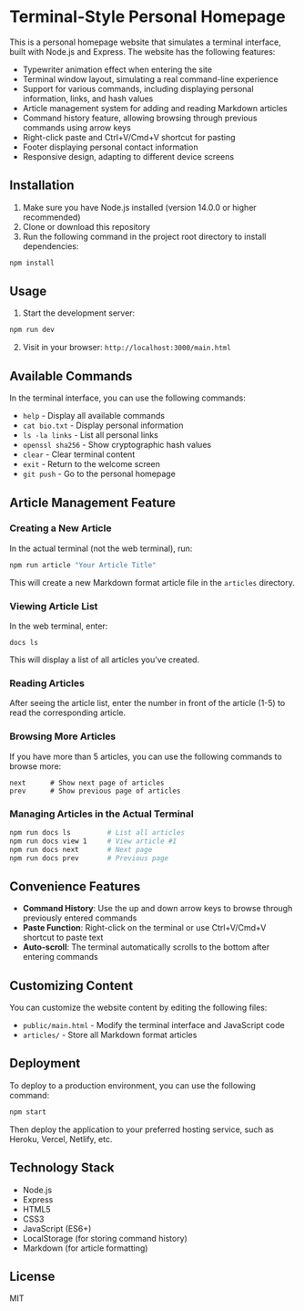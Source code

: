 # Terminal-Style Personal Homepage

This is a personal homepage website that simulates a terminal interface, built with Node.js and Express. The website has the following features:

- Typewriter animation effect when entering the site
- Terminal window layout, simulating a real command-line experience
- Support for various commands, including displaying personal information, links, and hash values
- Article management system for adding and reading Markdown articles
- Command history feature, allowing browsing through previous commands using arrow keys
- Right-click paste and Ctrl+V/Cmd+V shortcut for pasting
- Footer displaying personal contact information
- Responsive design, adapting to different device screens

## Installation

1. Make sure you have Node.js installed (version 14.0.0 or higher recommended)
2. Clone or download this repository
3. Run the following command in the project root directory to install dependencies:

```bash
npm install
```

## Usage

1. Start the development server:

```bash
npm run dev
```

2. Visit in your browser: `http://localhost:3000/main.html`

## Available Commands

In the terminal interface, you can use the following commands:

- `help` - Display all available commands
- `cat bio.txt` - Display personal information
- `ls -la links` - List all personal links
- `openssl sha256` - Show cryptographic hash values
- `clear` - Clear terminal content
- `exit` - Return to the welcome screen
- `git push` - Go to the personal homepage

## Article Management Feature

### Creating a New Article

In the actual terminal (not the web terminal), run:

```bash
npm run article "Your Article Title"
```

This will create a new Markdown format article file in the `articles` directory.

### Viewing Article List

In the web terminal, enter:

```
docs ls
```

This will display a list of all articles you've created.

### Reading Articles

After seeing the article list, enter the number in front of the article (1-5) to read the corresponding article.

### Browsing More Articles

If you have more than 5 articles, you can use the following commands to browse more:

```
next      # Show next page of articles
prev      # Show previous page of articles
```

### Managing Articles in the Actual Terminal

```bash
npm run docs ls         # List all articles
npm run docs view 1     # View article #1
npm run docs next       # Next page
npm run docs prev       # Previous page
```

## Convenience Features

- **Command History**: Use the up and down arrow keys to browse through previously entered commands
- **Paste Function**: Right-click on the terminal or use Ctrl+V/Cmd+V shortcut to paste text
- **Auto-scroll**: The terminal automatically scrolls to the bottom after entering commands

## Customizing Content

You can customize the website content by editing the following files:

- `public/main.html` - Modify the terminal interface and JavaScript code
- `articles/` - Store all Markdown format articles

## Deployment

To deploy to a production environment, you can use the following command:

```bash
npm start
```

Then deploy the application to your preferred hosting service, such as Heroku, Vercel, Netlify, etc.

## Technology Stack

- Node.js
- Express
- HTML5
- CSS3
- JavaScript (ES6+)
- LocalStorage (for storing command history)
- Markdown (for article formatting)

## License

MIT 